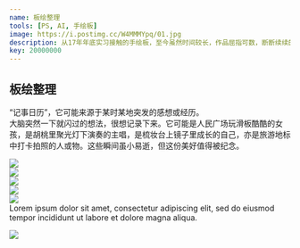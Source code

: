 ```yaml
---
name: 板绘整理
tools: [PS, AI, 手绘板]
image: https://i.postimg.cc/W4MMMYpq/01.jpg
description: 从17年年底实习接触的手绘板，至今虽然时间较长，作品屈指可数，断断续续的练习，19年定会勤加练习，实现一个小目标，hahaha...
key: 20000000
---
```


## 板绘整理

“记事日历”，它可能来源于某时某地突发的感想或经历。  
大脑突然一下就闪过的想法，很想记录下来。它可能是人民广场玩滑板酷酷的女孩，是胡桃里聚光灯下演奏的主唱，是梳妆台上镜子里成长的自己，亦是旅游地标中打卡拍照的人或物。这些瞬间虽小易逝，但这份美好值得被纪念。
<div class="row">
<div class="col">
<img src="https://i.postimg.cc/gc4HS7Vv/1.jpg">
<div>
<div class="col">
<img src="https://i.postimg.cc/ZKRF1LHX/1.jpg">
</div>
<div class="col">
<img src="https://i.postimg.cc/4y8vYKf8/1-2.jpg">
</div>
<div class="col">
<img src="https://i.postimg.cc/BbZcZ50L/1-3.jpg">
</div>
<div class="col">
<img src="https://i.postimg.cc/fLffh26Q/1-4.jpg">
</div>
</div>
Lorem ipsum dolor sit amet, consectetur adipiscing elit, sed do eiusmod tempor incididunt ut labore et dolore magna aliqua.

![](https://techcrunch.com/wp-content/uploads/2018/05/screenshot-materialio.png)